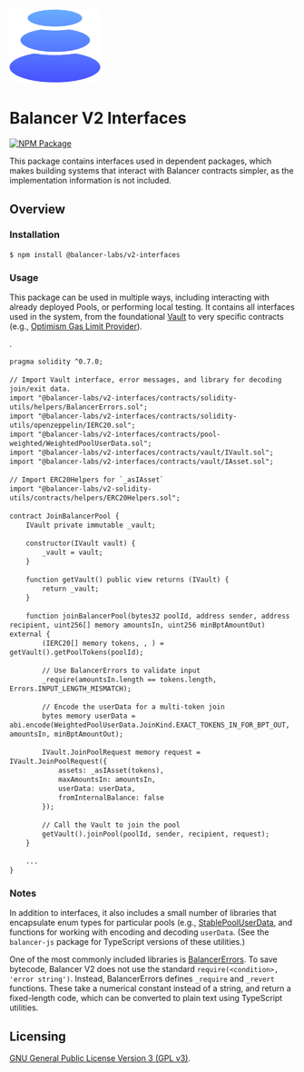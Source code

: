 # <img src="../../logo.svg" alt="Balancer" height="128px">

# Balancer V2 Interfaces

[![NPM Package](https://img.shields.io/npm/v/@balancer-labs/v2-interfaces.svg)](https://www.npmjs.org/package/@balancer-labs/v2-interfaces)

This package contains interfaces used in dependent packages, which makes building systems that interact with Balancer contracts simpler, as the implementation information is not included.

## Overview

### Installation

```console
$ npm install @balancer-labs/v2-interfaces
```

### Usage

This package can be used in multiple ways, including interacting with already deployed Pools, or performing local testing. It contains all interfaces used in the system, from the foundational [Vault](contracts/vault/IVault.sol) to very specific contracts (e.g., [Optimism Gas Limit Provider](contracts/liquidity-mining/IOptimismGasLimitProvider.sol)).

.
```solidity
pragma solidity ^0.7.0;

// Import Vault interface, error messages, and library for decoding join/exit data.
import "@balancer-labs/v2-interfaces/contracts/solidity-utils/helpers/BalancerErrors.sol";
import "@balancer-labs/v2-interfaces/contracts/solidity-utils/openzeppelin/IERC20.sol";
import "@balancer-labs/v2-interfaces/contracts/pool-weighted/WeightedPoolUserData.sol";
import "@balancer-labs/v2-interfaces/contracts/vault/IVault.sol";
import "@balancer-labs/v2-interfaces/contracts/vault/IAsset.sol";

// Import ERC20Helpers for `_asIAsset`
import "@balancer-labs/v2-solidity-utils/contracts/helpers/ERC20Helpers.sol";

contract JoinBalancerPool {
    IVault private immutable _vault;

    constructor(IVault vault) {
        _vault = vault;
    }

    function getVault() public view returns (IVault) {
        return _vault;
    }

    function joinBalancerPool(bytes32 poolId, address sender, address recipient, uint256[] memory amountsIn, uint256 minBptAmountOut) external {
        (IERC20[] memory tokens, , ) = getVault().getPoolTokens(poolId);
        
        // Use BalancerErrors to validate input
        _require(amountsIn.length == tokens.length, Errors.INPUT_LENGTH_MISMATCH);

        // Encode the userData for a multi-token join
        bytes memory userData = abi.encode(WeightedPoolUserData.JoinKind.EXACT_TOKENS_IN_FOR_BPT_OUT, amountsIn, minBptAmountOut);

        IVault.JoinPoolRequest memory request = IVault.JoinPoolRequest({
            assets: _asIAsset(tokens),
            maxAmountsIn: amountsIn,
            userData: userData,
            fromInternalBalance: false
        });
        
        // Call the Vault to join the pool
        getVault().joinPool(poolId, sender, recipient, request);
    }

    ...
}

```

### Notes

In addition to interfaces, it also includes a small number of libraries that encapsulate enum types for particular pools (e.g., [StablePoolUserData](contracts/pool-stable/StablePoolUserData.sol), and functions for working with encoding and decoding `userData`. (See the `balancer-js` package for TypeScript versions of these utilities.)

One of the most commonly included libraries is [BalancerErrors](contracts/solidity-utils/helpers/BalancerErrors.sol). To save bytecode, Balancer V2 does not use the standard `require(<condition>, 'error string')`. Instead, BalancerErrors defines `_require` and `_revert` functions. These take a numerical constant instead of a string, and return a fixed-length code, which can be converted to plain text using TypeScript utilities.

## Licensing

[GNU General Public License Version 3 (GPL v3)](../../LICENSE).
